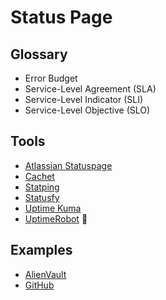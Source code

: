# Status Page

<!--
https://status.tradinglite.com/

https://updown.io/
https://github.com/TwinProduction/gatus
https://stackstatus.net/
https://status.fastly.com/
https://github.com/louislam/uptime-kuma
-->

## Glossary

- Error Budget
- Service-Level Agreement (SLA)
- Service-Level Indicator (SLI)
- Service-Level Objective (SLO)

## Tools

- [Atlassian Statuspage](/atlassian/atlassian-statuspage.md)
- [Cachet](/cachet.md)
- [Statping](/statping.md)
- [Statusfy](/statusfy.md)
- [Uptime Kuma](/uptime-kuma.md)
- [UptimeRobot](/uptimerobot/README.md) 🌟

<!--
https://github.com/statsd/statsd
https://instatus.com/
-->

## Examples

- [AlienVault](https://status.alienvault.cloud/)
- [GitHub](https://githubstatus.com/)
